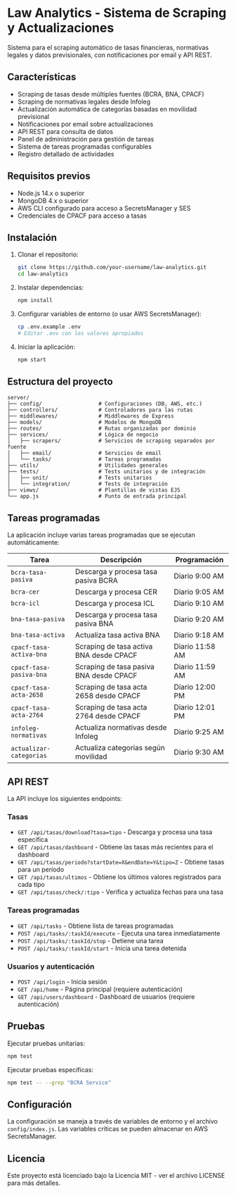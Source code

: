 # Law Analytics - Sistema de Scraping y Actualizaciones

Sistema para el scraping automático de tasas financieras, normativas legales y datos previsionales, con notificaciones por email y API REST.

## Características

- Scraping de tasas desde múltiples fuentes (BCRA, BNA, CPACF)
- Scraping de normativas legales desde Infoleg
- Actualización automática de categorías basadas en movilidad previsional
- Notificaciones por email sobre actualizaciones
- API REST para consulta de datos
- Panel de administración para gestión de tareas
- Sistema de tareas programadas configurables
- Registro detallado de actividades

## Requisitos previos

- Node.js 14.x o superior
- MongoDB 4.x o superior
- AWS CLI configurado para acceso a SecretsManager y SES
- Credenciales de CPACF para acceso a tasas

## Instalación

1. Clonar el repositorio:
   ```bash
   git clone https://github.com/your-username/law-analytics.git
   cd law-analytics
   ```

2. Instalar dependencias:
   ```bash
   npm install
   ```

3. Configurar variables de entorno (o usar AWS SecretsManager):
   ```bash
   cp .env.example .env
   # Editar .env con los valores apropiados
   ```

4. Iniciar la aplicación:
   ```bash
   npm start
   ```

## Estructura del proyecto

```
server/
├── config/                  # Configuraciones (DB, AWS, etc.)
├── controllers/             # Controladores para las rutas
├── middlewares/             # Middlewares de Express
├── models/                  # Modelos de MongoDB
├── routes/                  # Rutas organizadas por dominio
├── services/                # Lógica de negocio
│   ├── scrapers/            # Servicios de scraping separados por fuente
│   ├── email/               # Servicios de email
│   └── tasks/               # Tareas programadas
├── utils/                   # Utilidades generales
├── tests/                   # Tests unitarios y de integración
│   ├── unit/                # Tests unitarios
│   └── integration/         # Tests de integración
├── views/                   # Plantillas de vistas EJS
└── app.js                   # Punto de entrada principal
```

## Tareas programadas

La aplicación incluye varias tareas programadas que se ejecutan automáticamente:

| Tarea | Descripción | Programación |
|-------|-------------|--------------|
| `bcra-tasa-pasiva` | Descarga y procesa tasa pasiva BCRA | Diario 9:00 AM |
| `bcra-cer` | Descarga y procesa CER | Diario 9:05 AM |
| `bcra-icl` | Descarga y procesa ICL | Diario 9:10 AM |
| `bna-tasa-pasiva` | Descarga y procesa tasa pasiva BNA | Diario 9:20 AM |
| `bna-tasa-activa` | Actualiza tasa activa BNA | Diario 9:18 AM |
| `cpacf-tasa-activa-bna` | Scraping de tasa activa BNA desde CPACF | Diario 11:58 AM |
| `cpacf-tasa-pasiva-bna` | Scraping de tasa pasiva BNA desde CPACF | Diario 11:59 AM |
| `cpacf-tasa-acta-2658` | Scraping de tasa acta 2658 desde CPACF | Diario 12:00 PM |
| `cpacf-tasa-acta-2764` | Scraping de tasa acta 2764 desde CPACF | Diario 12:01 PM |
| `infoleg-normativas` | Actualiza normativas desde Infoleg | Diario 9:25 AM |
| `actualizar-categorias` | Actualiza categorías según movilidad | Diario 9:30 AM |

## API REST

La API incluye los siguientes endpoints:

### Tasas

- `GET /api/tasas/download?tasa=tipo` - Descarga y procesa una tasa específica
- `GET /api/tasas/dashboard` - Obtiene las tasas más recientes para el dashboard
- `GET /api/tasas/periodo?startDate=X&endDate=Y&tipo=Z` - Obtiene tasas para un período
- `GET /api/tasas/ultimos` - Obtiene los últimos valores registrados para cada tipo
- `GET /api/tasas/check/:tipo` - Verifica y actualiza fechas para una tasa

### Tareas programadas

- `GET /api/tasks` - Obtiene lista de tareas programadas
- `POST /api/tasks/:taskId/execute` - Ejecuta una tarea inmediatamente
- `POST /api/tasks/:taskId/stop` - Detiene una tarea
- `POST /api/tasks/:taskId/start` - Inicia una tarea detenida

### Usuarios y autenticación

- `POST /api/login` - Inicia sesión
- `GET /api/home` - Página principal (requiere autenticación)
- `GET /api/users/dashboard` - Dashboard de usuarios (requiere autenticación)

## Pruebas

Ejecutar pruebas unitarias:

```bash
npm test
```

Ejecutar pruebas específicas:

```bash
npm test -- --grep "BCRA Service"
```

## Configuración

La configuración se maneja a través de variables de entorno y el archivo `config/index.js`. Las variables críticas se pueden almacenar en AWS SecretsManager.

## Licencia

Este proyecto está licenciado bajo la Licencia MIT - ver el archivo LICENSE para más detalles.
